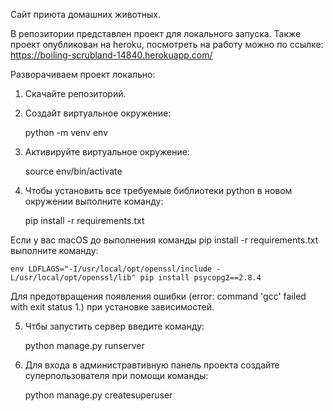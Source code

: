 Сайт приюта домашних животных.

В репозитории представлен проект для локального запуска. Также проект опубликован на heroku, посмотреть на работу можно по ссылке:
    https://boiling-scrubland-14840.herokuapp.com/

Разворачиваем проект локально:

1. Скачайте репозиторий.

2. Создайт виртуальное окружение: 
    
    python -m venv env
    
3. Активируйте виртуальное окружение:

    source env/bin/activate
    
4. Чтобы установить все требуемые библиотеки python в новом окружении выполните команду:
     
    pip install -r requirements.txt
    
Если у вас macOS до выполнения команды pip install -r requirements.txt выполните команду:

    env LDFLAGS="-I/usr/local/opt/openssl/include -L/usr/local/opt/openssl/lib" pip install psycopg2==2.8.4
    
Для предотвращения появления ошибки (error: command 'gcc' failed with exit status 1.) при установке зависимостей.

5. Чтбы запустить сервер введите команду:

    python manage.py runserver
    
6. Для входа в администравтивную панель проекта создайте суперпользователя при помощи команды:

    python manage.py createsuperuser

